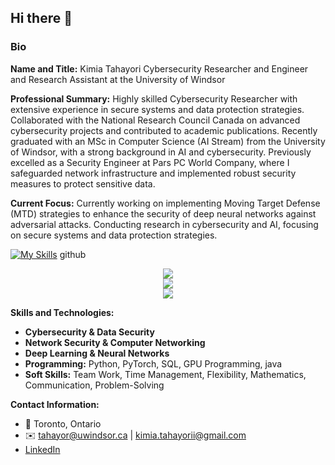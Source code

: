 ## Hi there 👋

### Bio

**Name and Title:**
Kimia Tahayori
Cybersecurity Researcher and Engineer and Research Assistant at the University of Windsor

**Professional Summary:**
Highly skilled Cybersecurity Researcher with extensive experience in secure systems and data protection strategies. Collaborated with the National Research Council Canada on advanced cybersecurity projects and contributed to academic publications. Recently graduated with an MSc in Computer Science (AI Stream) from the University of Windsor, with a strong background in AI and cybersecurity. Previously excelled as a Security Engineer at Pars PC World Company, where I safeguarded network infrastructure and implemented robust security measures to protect sensitive data.

**Current Focus:**
Currently working on implementing Moving Target Defense (MTD) strategies to enhance the security of deep neural networks against adversarial attacks. Conducting research in cybersecurity and AI, focusing on secure systems and data protection strategies.

[![My Skills](https://skillicons.dev/icons?i=js,python,java,mysql,latex,ps,pycharm,pytorch,py,sklearn,vscode,windows,linux,tensorflow,pytorch,git,latex)](https://skillicons.dev)
github

<p align="center">
  <a href="https://skillicons.dev">
    <img src="https://skillicons.dev/icons?i=c,python,java" /><br>
    <img src="https://skillicons.dev/icons?i=postgres,mysql,latex,ps,pycharm,pytorch,py,sklearn,vscode,windows,linux" /><br>
    <img src="https://skillicons.dev/icons?i=tensorflow,pytorch,git,latex" />
  </a>
</p>

**Skills and Technologies:**
- **Cybersecurity & Data Security**
- **Network Security & Computer Networking**
- **Deep Learning & Neural Networks**
- **Programming:** Python, PyTorch, SQL, GPU Programming, java
- **Soft Skills:** Team Work, Time Management, Flexibility, Mathematics, Communication, Problem-Solving

**Contact Information:**
- 📍 Toronto, Ontario
- ✉️ tahayor@uwindsor.ca | kimia.tahayorii@gmail.com
- [LinkedIn](https://www.linkedin.com/in/kimia-tahayori/)

